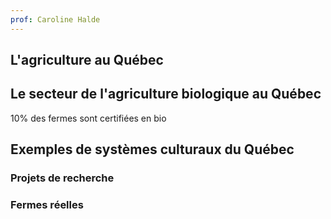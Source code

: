 ```yaml
---
prof: Caroline Halde
---
```

## L'agriculture au Québec



## Le secteur de l'agriculture biologique au Québec 

10% des fermes sont certifiées en bio




## Exemples de systèmes culturaux du Québec

### Projets de recherche

### Fermes réelles

